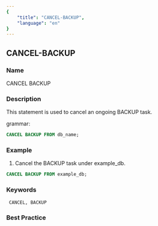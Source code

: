 ```yaml
---
{
    "title": "CANCEL-BACKUP",
    "language": "en"
}
---
```


## CANCEL-BACKUP

### Name

CANCEL BACKUP

### Description

This statement is used to cancel an ongoing BACKUP task.

grammar:

```sql
CANCEL BACKUP FROM db_name;
```

### Example

1. Cancel the BACKUP task under example_db.

```sql
CANCEL BACKUP FROM example_db;
```

### Keywords

     CANCEL, BACKUP

### Best Practice
